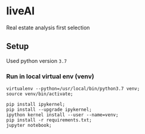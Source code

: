 # liveAI

Real estate analysis first selection

## Setup

Used python version `3.7`

### Run in local virtual env (venv)

```
virtualenv --python=/usr/local/bin/python3.7 venv;
source venv/bin/activate;

pip install ipykernel;
pip install --upgrade ipykernel;
ipython kernel install --user --name=venv;
pip install -r requirements.txt;
jupyter notebook;
```
